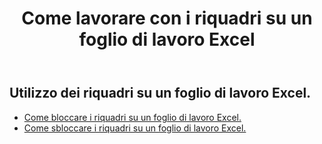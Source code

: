 ﻿---
title: Come lavorare con i riquadri su un foglio di lavoro Excel
second_title: Aspose.Cells Cloud Documen
linktitle: Pannello
type: docs
url: /it/worksheets/panes/
keywords: How to work with panes on an Excel worksheet
description: Aspose.Cells Cloud REST API supporta l'utilizzo dei riquadri su un foglio di lavoro Excel. L'SDK supporta tipi di linguaggi di sviluppo. Includono Android, C#, Go, Java, NodeJS, Perl, PHP, Python, Ruby e swift
weight: 20
---
## Utilizzo dei riquadri su un foglio di lavoro Excel.

- [Come bloccare i riquadri su un foglio di lavoro Excel.](/cells/it/worksheets/panes/freeze/) 
- [Come sbloccare i riquadri su un foglio di lavoro Excel.](/cells/it/worksheets/panes/unfreeze/) 


